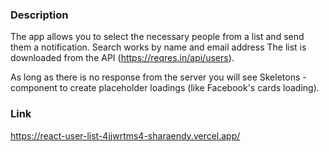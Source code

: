 ### Description

The app allows you to select the necessary people from a list and send them a notification. Search works by name and email address The list is downloaded from the API (https://reqres.in/api/users).

As long as there is no response from the server you will see Skeletons - component to create placeholder loadings (like Facebook's cards loading). 

### Link

https://react-user-list-4jjwrtms4-sharaendy.vercel.app/
